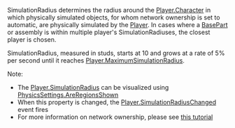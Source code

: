 SimulationRadius determines the radius around the [Player.Character](https://create.roblox.com/docs/reference/engine/classes/Player#Character) in
which physically simulated objects, for whom network ownership is set to
automatic, are physically simulated by the [Player](https://create.roblox.com/docs/reference/engine/classes/Player). In cases where a
[BasePart](https://create.roblox.com/docs/reference/engine/classes/BasePart) or assembly is within multiple player's SimulationRadiuses, the
closest player is chosen.

SimulationRadius, measured in studs, starts at 10 and grows at a rate of
5% per second until it reaches [Player.MaximumSimulationRadius](https://create.roblox.com/docs/reference/engine/classes/Player#MaximumSimulationRadius).

Note:

- The [Player.SimulationRadius](https://create.roblox.com/docs/reference/engine/classes/Player#SimulationRadius) can be visualized using
  [PhysicsSettings.AreRegionsShown](https://create.roblox.com/docs/reference/engine/classes/PhysicsSettings#AreRegionsShown)
- When this property is changed, the [Player.SimulationRadiusChanged](https://create.roblox.com/docs/reference/engine/classes/Player#SimulationRadiusChanged)
  event fires
- For more information on network ownership, please see [this tutorial][1]

[1]: https://developer.roblox.com/articles/Network-Ownership